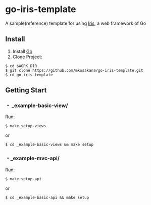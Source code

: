 # go-iris-template

A sample(reference) template for using [Iris](https://github.com/kataras/iris), a web framework of Go


## Install

1. Install [Go](https://go.dev/dl) 
2. Clone Project:


```shell
$ cd $WORK_DIR
$ git clone https://github.com/mkosakana/go-iris-template.git
$ cd go-iris-template
```


## Getting Start

### ・ _example-basic-view/

Run:

```shell
$ make setup-views
```

or

```shell
$ cd _example-basic-views && make setup
```

### ・_example-mvc-api/

Run:

```shell
$ make setup-api
```

or

```shell
$ cd _example-basic-api && make setup
```
